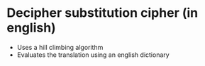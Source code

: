 # Decipher substitution cipher (in english)

- Uses a hill climbing algorithm
- Evaluates the translation using an english dictionary
